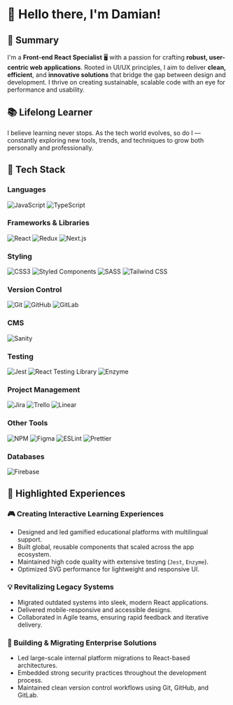 # 👋 Hello there, I'm Damian!

## 🚀 Summary

I'm a **Front-end React Specialist** 🖥 with a passion for crafting **robust, user-centric web applications**. Rooted in UI/UX principles, I aim to deliver **clean, efficient**, and **innovative solutions** that bridge the gap between design and development. I thrive on creating sustainable, scalable code with an eye for performance and usability.

## 📚 Lifelong Learner

I believe learning never stops. As the tech world evolves, so do I — constantly exploring new tools, trends, and techniques to grow both personally and professionally.

## 🔧 Tech Stack

### **Languages**
![JavaScript](https://img.shields.io/badge/-JavaScript-F7DF1E?style=flat-square&logo=javascript&logoColor=black)
![TypeScript](https://img.shields.io/badge/TypeScript-3178C6?logo=TypeScript&logoColor=FFF&style=flat-square)

### **Frameworks & Libraries**
![React](https://img.shields.io/badge/-React-61DAFB?style=flat-square&logo=react&logoColor=white)
![Redux](https://img.shields.io/badge/redux-%23593d88.svg?style=flat-square&logo=redux&logoColor=white)
![Next.js](https://img.shields.io/badge/next.js-000000?style=flat-square&logo=nextdotjs&logoColor=white)

### **Styling**
![CSS3](https://img.shields.io/badge/CSS3-1572B6?style=flat-square&logo=css3&logoColor=white)
![Styled Components](https://img.shields.io/badge/-Styled_Components-DB7093?style=flat-square&logo=styled-components&logoColor=white)
![SASS](https://img.shields.io/badge/SASS-hotpink.svg?style=flat-square&logo=SASS&logoColor=white)
![Tailwind CSS](https://img.shields.io/badge/TailwindCSS-38B2AC?style=flat-square&logo=tailwind-css&logoColor=white)

### **Version Control**
![Git](https://img.shields.io/badge/-Git-F05032?style=flat-square&logo=git&logoColor=white)
![GitHub](https://img.shields.io/badge/-GitHub-181717?style=flat-square&logo=github)
![GitLab](https://img.shields.io/badge/gitlab-%23181717.svg?style=flat-square&logo=gitlab&logoColor=white)

### **CMS**
![Sanity](https://img.shields.io/badge/Sanity.io-F03E2F?style=flat-square&logo=sanity&logoColor=white)

### **Testing**
![Jest](https://img.shields.io/badge/-jest-%23C21325?style=flat-square&logo=jest&logoColor=white)
![React Testing Library](https://img.shields.io/badge/-TestingLibrary-%23E33332?style=flat-square&logo=testing-library&logoColor=white)
![Enzyme](https://img.shields.io/badge/Enzyme-00BFFF?style=flat-square)

### **Project Management**
![Jira](https://img.shields.io/badge/jira-%230A0FFF.svg?style=flat-square&logo=jira&logoColor=white)
![Trello](https://img.shields.io/badge/Trello-%23026AA7.svg?style=flat-square&logo=Trello&logoColor=white)
![Linear](https://img.shields.io/badge/Linear-5E6AD2?style=flat-square&logo=linear&logoColor=white)

### **Other Tools**
![NPM](https://img.shields.io/badge/NPM-%23CB3837.svg?style=flat-square&logo=npm&logoColor=white)
![Figma](https://img.shields.io/badge/figma-%23F24E1E.svg?style=flat-square&logo=figma&logoColor=white)
![ESLint](https://img.shields.io/badge/ESLint-4B3263?style=flat-square&logo=eslint&logoColor=white)
![Prettier](https://img.shields.io/badge/code_style-prettier-ff69b4.svg?style=flat-square)

### **Databases**
![Firebase](https://img.shields.io/badge/Firebase-039BE5?style=flat-square&logo=Firebase&logoColor=white)

## 🌟 Highlighted Experiences

### 🎮 Creating Interactive Learning Experiences

- Designed and led gamified educational platforms with multilingual support.
- Built global, reusable components that scaled across the app ecosystem.
- Maintained high code quality with extensive testing (`Jest`, `Enzyme`).
- Optimized SVG performance for lightweight and responsive UI.

### 💡 Revitalizing Legacy Systems

- Migrated outdated systems into sleek, modern React applications.
- Delivered mobile-responsive and accessible designs.
- Collaborated in Agile teams, ensuring rapid feedback and iterative delivery.

### 🏰 Building & Migrating Enterprise Solutions

- Led large-scale internal platform migrations to React-based architectures.
- Embedded strong security practices throughout the development process.
- Maintained clean version control workflows using Git, GitHub, and GitLab.

